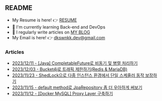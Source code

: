 
## README

- My Resume is here! 👉 [RESUME](https://www.rallit.com/resumes/12076@dkswnkk.dev/%EC%95%88%EC%A3%BC%ED%98%95)
- 🌱 I'm currently learning Back-end and DevOps
- 📝 I regularly write articles on [MY BLOG](https://dkswnkk.tistory.com/)
- My Email is here! 👉  dkswnkk.dev@gmail.com

### Articles

- [2023/12/11 - [Java] CompletableFuture로 비동기 및 병렬 처리하기](https://dkswnkk.tistory.com/733) <br/>
- [2023/12/03 - Bucket4j로 트래픽 제한하기(Redis & MariaDB)](https://dkswnkk.tistory.com/732) <br/>
- [2023/11/23 - ShedLock으로 다중 인스턴스 환경에서 단일 스케줄러 동작 보장하기](https://dkswnkk.tistory.com/731) <br/>
- [2023/11/15 - default method로 JpaRepository 좀 더 우아하게 써보기](https://dkswnkk.tistory.com/730) <br/>
- [2023/11/12 - [Docker MySQL] Proxy Layer 구축하기](https://dkswnkk.tistory.com/729) <br/>
